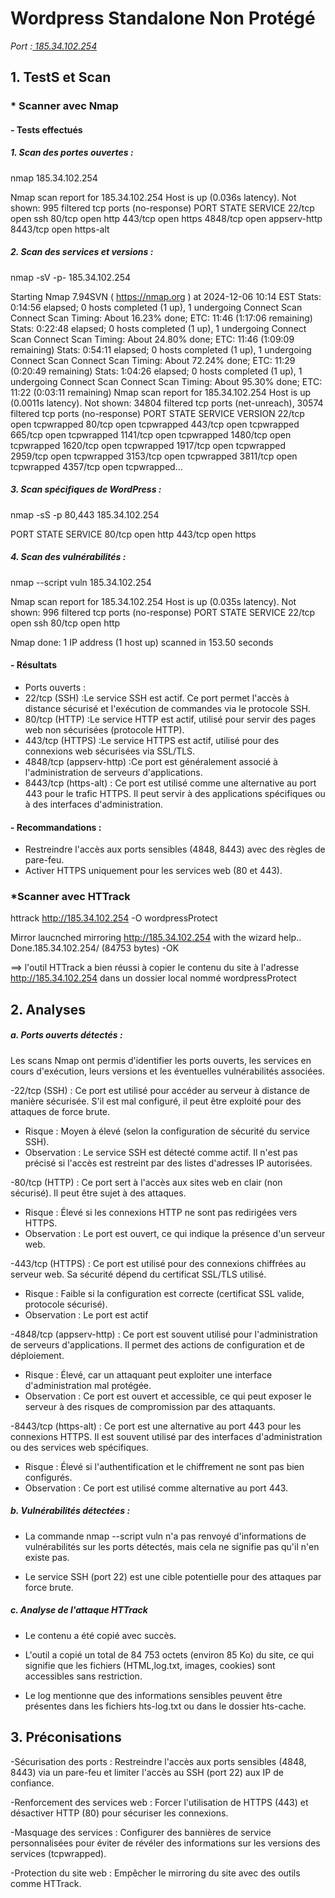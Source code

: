 # Wordpress Standalone Non Protégé
*Port :[ 185.34.102.254](https://)*

## 1. TestS et Scan

###  * Scanner avec Nmap
#### - Tests effectués
##### 1. Scan des portes ouvertes :
nmap 185.34.102.254

Nmap scan report for 185.34.102.254
Host is up (0.036s latency).
Not shown: 995 filtered tcp ports (no-response)
PORT     STATE SERVICE
22/tcp   open  ssh
80/tcp   open  http
443/tcp  open  https
4848/tcp open  appserv-http
8443/tcp open  https-alt


##### 2. Scan des services et versions :
nmap -sV -p- 185.34.102.254

Starting Nmap 7.94SVN ( https://nmap.org ) at 2024-12-06 10:14 EST
Stats: 0:14:56 elapsed; 0 hosts completed (1 up), 1 undergoing Connect Scan
Connect Scan Timing: About 16.23% done; ETC: 11:46 (1:17:06 remaining)
Stats: 0:22:48 elapsed; 0 hosts completed (1 up), 1 undergoing Connect Scan
Connect Scan Timing: About 24.80% done; ETC: 11:46 (1:09:09 remaining)
Stats: 0:54:11 elapsed; 0 hosts completed (1 up), 1 undergoing Connect Scan
Connect Scan Timing: About 72.24% done; ETC: 11:29 (0:20:49 remaining)
Stats: 1:04:26 elapsed; 0 hosts completed (1 up), 1 undergoing Connect Scan
Connect Scan Timing: About 95.30% done; ETC: 11:22 (0:03:11 remaining)
Nmap scan report for 185.34.102.254
Host is up (0.0011s latency).
Not shown: 34804 filtered tcp ports (net-unreach), 30574 filtered tcp ports (no-response)
PORT      STATE SERVICE    VERSION
22/tcp    open  tcpwrapped
80/tcp    open  tcpwrapped
443/tcp   open  tcpwrapped
665/tcp   open  tcpwrapped
1141/tcp  open  tcpwrapped
1480/tcp  open  tcpwrapped
1620/tcp  open  tcpwrapped
1917/tcp  open  tcpwrapped
2959/tcp  open  tcpwrapped
3153/tcp  open  tcpwrapped
3811/tcp  open  tcpwrapped
4357/tcp  open  tcpwrapped...

##### 3. Scan spécifiques de WordPress :
nmap -sS -p 80,443 185.34.102.254

PORT     STATE SERVICE
80/tcp   open  http
443/tcp  open  https



##### 4. Scan des vulnérabilités :
nmap --script vuln 185.34.102.254

Nmap scan report for 185.34.102.254
Host is up (0.035s latency).
Not shown: 996 filtered tcp ports (no-response)
PORT     STATE SERVICE
22/tcp   open  ssh
80/tcp   open  http

Nmap done: 1 IP address (1 host up) scanned in 153.50 seconds


#### - Résultats
- Ports ouverts :
 - 22/tcp (SSH) :Le service SSH est actif. Ce port permet l'accès à distance sécurisé et l'exécution de commandes via le protocole SSH.
 - 80/tcp (HTTP) :Le service HTTP est actif, utilisé pour servir des pages web non sécurisées (protocole HTTP).
 - 443/tcp (HTTPS) :Le service HTTPS est actif, utilisé pour des connexions web sécurisées via SSL/TLS.
 - 4848/tcp (appserv-http) :Ce port est généralement associé à l'administration de serveurs d'applications.
 - 8443/tcp (https-alt) : Ce port est utilisé comme une alternative au port 443 pour le trafic HTTPS. Il peut servir à des applications spécifiques ou à des interfaces d'administration.

#### - Recommandations :
- Restreindre l'accès aux ports sensibles (4848, 8443) avec des règles de pare-feu.
- Activer HTTPS uniquement pour les services web (80 et 443).


### *Scanner avec HTTrack
httrack http://185.34.102.254 -O wordpressProtect

Mirror laucnched
mirroring http://185.34.102.254 with the wizard help..
Done.185.34.102.254/ (84753 bytes) -OK

==> l'outil HTTrack a bien réussi à copier le contenu du site à l'adresse http://185.34.102.254 dans un dossier local nommé wordpressProtect



## 2. Analyses
##### a. Ports ouverts détectés :
Les scans Nmap ont permis d'identifier les ports ouverts, les services en cours d'exécution, leurs versions et les éventuelles vulnérabilités associées.

-22/tcp (SSH) : Ce port est utilisé pour accéder au serveur à distance de manière sécurisée. S'il est mal configuré, il peut être exploité pour des attaques de force brute.
- Risque : Moyen à élevé (selon la configuration de sécurité du service SSH).
- Observation : Le service SSH est détecté comme actif. Il n'est pas précisé si l'accès est restreint par des listes d'adresses IP autorisées.

-80/tcp (HTTP) : Ce port sert à l'accès aux sites web en clair (non sécurisé). Il peut être sujet à des attaques.
  - Risque : Élevé si les connexions HTTP ne sont pas redirigées vers HTTPS.
  - Observation : Le port est ouvert, ce qui indique la présence d'un serveur web.

-443/tcp (HTTPS) : Ce port est utilisé pour des connexions chiffrées au serveur web. Sa sécurité dépend du certificat SSL/TLS utilisé.
  - Risque : Faible si la configuration est correcte (certificat SSL valide, protocole sécurisé).
  - Observation : Le port est actif

-4848/tcp (appserv-http) : Ce port est souvent utilisé pour l'administration de serveurs d'applications. Il permet des actions de configuration et de déploiement.
  - Risque : Élevé, car un attaquant peut exploiter une interface d'administration mal protégée.
  - Observation : Ce port est ouvert et accessible, ce qui peut exposer le serveur à des risques de compromission par des attaquants.

-8443/tcp (https-alt) : Ce port est une alternative au port 443 pour les connexions HTTPS. Il est souvent utilisé par des interfaces d'administration ou des services web spécifiques.
  - Risque : Élevé si l'authentification et le chiffrement ne sont pas bien configurés.
  - Observation : Ce port est utilisé comme alternative au port 443. 

##### b. Vulnérabilités détectées :
- La commande nmap --script vuln n'a pas renvoyé d'informations de vulnérabilités sur les ports détectés, mais cela ne signifie pas qu'il n'en existe pas.

- Le service SSH (port 22) est une cible potentielle pour des attaques par force brute.

##### c. Analyse de l'attaque HTTrack

- Le contenu a été copié avec succès.
- L'outil a copié un total de 84 753 octets (environ 85 Ko) du site, ce qui signifie que les fichiers (HTML,log.txt, images, cookies) sont accessibles sans restriction.

- Le log mentionne que des informations sensibles peuvent être présentes dans les fichiers hts-log.txt ou dans le dossier hts-cache. 

## 3. Préconisations 
-Sécurisation des ports : Restreindre l'accès aux ports sensibles (4848, 8443) via un pare-feu et limiter l'accès au SSH (port 22) aux IP de confiance.

-Renforcement des services web : Forcer l'utilisation de HTTPS (443) et désactiver HTTP (80) pour sécuriser les connexions.

-Masquage des services : Configurer des bannières de service personnalisées pour éviter de révéler des informations sur les versions des services (tcpwrapped).

-Protection du site web : Empêcher le mirroring du site avec des outils comme HTTrack.

